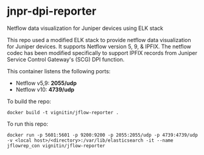 # jnpr-dpi-reporter
Netflow data visualization for Juniper devices using ELK stack

This repo used a modified ELK stack to provide netflow data visualization for Juniper devices. It supports Netflow version 5, 9, & IPFIX. The netflow codec has been modified specifically to support IPFIX records from Juniper Service Control Gateway's (SCG) DPI function.

This container listens the following ports:
- Netflow v5,9: **2055/udp**
- Netflow v10: **4739/udp**

To build the repo:
```
docker build -t vignitin/jflow-reporter .
```

To run this repo:
```
docker run -p 5601:5601 -p 9200:9200 -p 2055:2055/udp -p 4739:4739/udp -v <local host>/<directory>:/var/lib/elasticsearch -it --name jflowrep_con vignitin/jflow-reporter
```
